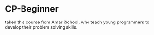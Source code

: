 # CP-Beginner
taken this course from Amar iSchool, who teach young programmers to develop their problem solving skills.

